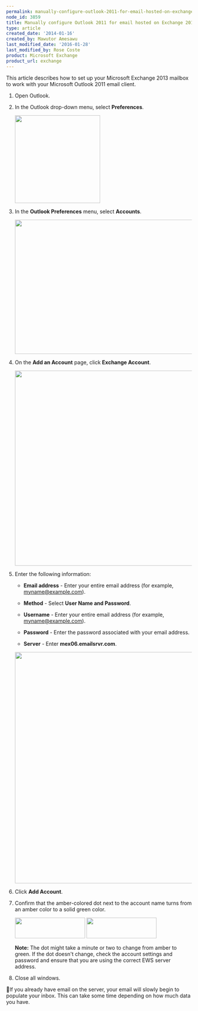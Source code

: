 ```yaml
---
permalink: manually-configure-outlook-2011-for-email-hosted-on-exchange-2013/
node_id: 3859
title: Manually configure Outlook 2011 for email hosted on Exchange 2013
type: article
created_date: '2014-01-16'
created_by: Mawutor Amesawu
last_modified_date: '2016-01-28'
last_modified_by: Rose Coste
product: Microsoft Exchange
product_url: exchange
---
```


This article describes how to set up your
Microsoft Exchange 2013 mailbox
to work with your
Microsoft Outlook 2011 email client.

1. Open Outlook.

2. In the Outlook drop-down menu, select **Preferences**.

   <img src="{% asset_path exchange/manually-configure-outlook-2011-for-email-hosted-on-exchange-2013/1_53.png %}" width="231" height="238" />

3. In the **Outlook Preferences** menu, select **Accounts**.

   <img src="{% asset_path exchange/manually-configure-outlook-2011-for-email-hosted-on-exchange-2013/2_50.png %}" width="640" height="364" />

4. On the **Add an Account** page, click **Exchange Account**.

   <img src="{% asset_path exchange/manually-configure-outlook-2011-for-email-hosted-on-exchange-2013/01_0.png %}" width="496" height="529" />

5. Enter the following information:

   - **Email address** - Enter your entire email address
     (for example, myname@example.com).

   - **Method** - Select **User Name and Password**.

   - **Username** - Enter your entire email address
     (for example, myname@example.com).

   - **Password** - Enter the password associated with your email address.

   - **Server** - Enter **mex06.emailsrvr.com**.

   <img src="{% asset_path exchange/manually-configure-outlook-2011-for-email-hosted-on-exchange-2013/3_47.png %}" width="739" height="627" />


6. Click **Add Account**.

7. Confirm that the amber-colored dot next to the account name turns from an amber
   color to a solid green color.

   <img src="{% asset_path exchange/manually-configure-outlook-2011-for-email-hosted-on-exchange-2013/amber.png %}" width="190" height="56" />
   <img src="{% asset_path exchange/manually-configure-outlook-2011-for-email-hosted-on-exchange-2013/green.png %}" width="190" height="56" />

   **Note:** The dot might take a minute or two to change from amber to green.
   If the dot doesn't change, check the account settings and password and
   ensure that you are using the correct EWS server address.

8. Close all windows.

If you already have email on the server, your email will slowly begin
to populate your inbox. This can take some time depending on how much
data you have.
